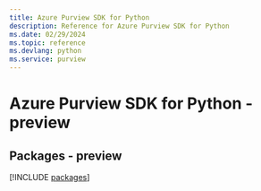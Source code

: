 ```yaml
---
title: Azure Purview SDK for Python
description: Reference for Azure Purview SDK for Python
ms.date: 02/29/2024
ms.topic: reference
ms.devlang: python
ms.service: purview
---
```

# Azure Purview SDK for Python - preview
## Packages - preview
[!INCLUDE [packages](purview-index.md)]